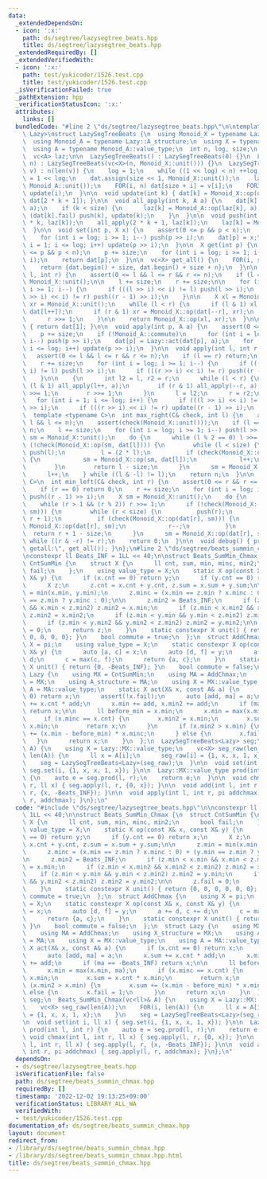```yaml
---
data:
  _extendedDependsOn:
  - icon: ':x:'
    path: ds/segtree/lazysegtree_beats.hpp
    title: ds/segtree/lazysegtree_beats.hpp
  _extendedRequiredBy: []
  _extendedVerifiedWith:
  - icon: ':x:'
    path: test/yukicoder/1526.test.cpp
    title: test/yukicoder/1526.test.cpp
  _isVerificationFailed: true
  _pathExtension: hpp
  _verificationStatusIcon: ':x:'
  attributes:
    links: []
  bundledCode: "#line 2 \"ds/segtree/lazysegtree_beats.hpp\"\n\ntemplate <typename\
    \ Lazy>\nstruct LazySegTreeBeats {\n  using Monoid_X = typename Lazy::X_structure;\n\
    \  using Monoid_A = typename Lazy::A_structure;\n  using X = typename Monoid_X::value_type;\n\
    \  using A = typename Monoid_A::value_type;\n  int n, log, size;\n  vc<X> dat;\n\
    \  vc<A> laz;\n\n  LazySegTreeBeats() : LazySegTreeBeats(0) {}\n  LazySegTreeBeats(int\
    \ n) : LazySegTreeBeats(vc<X>(n, Monoid_X::unit())) {}\n  LazySegTreeBeats(vc<X>\
    \ v) : n(len(v)) {\n    log = 1;\n    while ((1 << log) < n) ++log;\n    size\
    \ = 1 << log;\n    dat.assign(size << 1, Monoid_X::unit());\n    laz.assign(size,\
    \ Monoid_A::unit());\n    FOR(i, n) dat[size + i] = v[i];\n    FOR3_R(i, 1, size)\
    \ update(i);\n  }\n\n  void update(int k) { dat[k] = Monoid_X::op(dat[2 * k],\
    \ dat[2 * k + 1]); }\n\n  void all_apply(int k, A a) {\n    dat[k] = Lazy::act(dat[k],\
    \ a);\n    if (k < size) {\n      laz[k] = Monoid_A::op(laz[k], a);\n      if\
    \ (dat[k].fail) push(k), update(k);\n    }\n  }\n\n  void push(int k) {\n    all_apply(2\
    \ * k, laz[k]);\n    all_apply(2 * k + 1, laz[k]);\n    laz[k] = Monoid_A::unit();\n\
    \  }\n\n  void set(int p, X x) {\n    assert(0 <= p && p < n);\n    p += size;\n\
    \    for (int i = log; i >= 1; i--) push(p >> i);\n    dat[p] = x;\n    for (int\
    \ i = 1; i <= log; i++) update(p >> i);\n  }\n\n  X get(int p) {\n    assert(0\
    \ <= p && p < n);\n    p += size;\n    for (int i = log; i >= 1; i--) push(p >>\
    \ i);\n    return dat[p];\n  }\n\n  vc<X> get_all() {\n    FOR(i, size) push(i);\n\
    \    return {dat.begin() + size, dat.begin() + size + n};\n  }\n\n  X prod(int\
    \ l, int r) {\n    assert(0 <= l && l <= r && r <= n);\n    if (l == r) return\
    \ Monoid_X::unit();\n\n    l += size;\n    r += size;\n\n    for (int i = log;\
    \ i >= 1; i--) {\n      if (((l >> i) << i) != l) push(l >> i);\n      if (((r\
    \ >> i) << i) != r) push((r - 1) >> i);\n    }\n\n    X xl = Monoid_X::unit(),\
    \ xr = Monoid_X::unit();\n    while (l < r) {\n      if (l & 1) xl = Monoid_X::op(xl,\
    \ dat[l++]);\n      if (r & 1) xr = Monoid_X::op(dat[--r], xr);\n      l >>= 1;\n\
    \      r >>= 1;\n    }\n\n    return Monoid_X::op(xl, xr);\n  }\n\n  X prod_all()\
    \ { return dat[1]; }\n\n  void apply(int p, A a) {\n    assert(0 <= p && p < n);\n\
    \    p += size;\n    if (!Monoid_A::commute)\n      for (int i = log; i >= 1;\
    \ i--) push(p >> i);\n    dat[p] = Lazy::act(dat[p], a);\n    for (int i = 1;\
    \ i <= log; i++) update(p >> i);\n  }\n\n  void apply(int l, int r, A a) {\n \
    \   assert(0 <= l && l <= r && r <= n);\n    if (l == r) return;\n    l += size;\n\
    \    r += size;\n    for (int i = log; i >= 1; i--) {\n      if (((l >> i) <<\
    \ i) != l) push(l >> i);\n      if (((r >> i) << i) != r) push((r - 1) >> i);\n\
    \    }\n\n    {\n      int l2 = l, r2 = r;\n      while (l < r) {\n        if\
    \ (l & 1) all_apply(l++, a);\n        if (r & 1) all_apply(--r, a);\n        l\
    \ >>= 1;\n        r >>= 1;\n      }\n      l = l2;\n      r = r2;\n    }\n\n \
    \   for (int i = 1; i <= log; i++) {\n      if (((l >> i) << i) != l) update(l\
    \ >> i);\n      if (((r >> i) << i) != r) update((r - 1) >> i);\n    }\n  }\n\n\
    \  template <typename C>\n  int max_right(C& check, int l) {\n    assert(0 <=\
    \ l && l <= n);\n    assert(check(Monoid_X::unit()));\n    if (l == n) return\
    \ n;\n    l += size;\n    for (int i = log; i >= 1; i--) push(l >> i);\n    X\
    \ sm = Monoid_X::unit();\n    do {\n      while (l % 2 == 0) l >>= 1;\n      if\
    \ (!check(Monoid_X::op(sm, dat[l]))) {\n        while (l < size) {\n         \
    \ push(l);\n          l = (2 * l);\n          if (check(Monoid_X::op(sm, dat[l])))\
    \ {\n            sm = Monoid_X::op(sm, dat[l]);\n            l++;\n          }\n\
    \        }\n        return l - size;\n      }\n      sm = Monoid_X::op(sm, dat[l]);\n\
    \      l++;\n    } while ((l & -l) != l);\n    return n;\n  }\n\n  template <typename\
    \ C>\n  int min_left(C& check, int r) {\n    assert(0 <= r && r <= n);\n    assert(check(Monoid_X::unit()));\n\
    \    if (r == 0) return 0;\n    r += size;\n    for (int i = log; i >= 1; i--)\
    \ push((r - 1) >> i);\n    X sm = Monoid_X::unit();\n    do {\n      r--;\n  \
    \    while (r > 1 && (r % 2)) r >>= 1;\n      if (!check(Monoid_X::op(dat[r],\
    \ sm))) {\n        while (r < size) {\n          push(r);\n          r = (2 *\
    \ r + 1);\n          if (check(Monoid_X::op(dat[r], sm))) {\n            sm =\
    \ Monoid_X::op(dat[r], sm);\n            r--;\n          }\n        }\n      \
    \  return r + 1 - size;\n      }\n      sm = Monoid_X::op(dat[r], sm);\n    }\
    \ while ((r & -r) != r);\n    return 0;\n  }\n\n  void debug() { print(\"lazysegtree\
    \ getall:\", get_all()); }\n};\n#line 2 \"ds/segtree/beats_summin_chmax.hpp\"\n\
    \nconstexpr ll Beats_INF = 1LL << 40;\n\nstruct Beats_SumMin_Chmax {\n  struct\
    \ CntSumMin {\n    struct X {\n      ll cnt, sum, min, minc, min2;\n      bool\
    \ fail;\n    };\n    using value_type = X;\n    static X op(const X& x, const\
    \ X& y) {\n      if (x.cnt == 0) return y;\n      if (y.cnt == 0) return x;\n\
    \      X z;\n      z.cnt = x.cnt + y.cnt, z.sum = x.sum + y.sum;\n\n      z.min\
    \ = min(x.min, y.min);\n      z.minc = (x.min == z.min ? x.minc : 0) + (y.min\
    \ == z.min ? y.minc : 0);\n\n      z.min2 = Beats_INF;\n      if (z.min < x.min\
    \ && x.min < z.min2) z.min2 = x.min;\n      if (z.min < x.min2 && x.min2 < z.min2)\
    \ z.min2 = x.min2;\n      if (z.min < y.min && y.min < z.min2) z.min2 = y.min;\n\
    \      if (z.min < y.min2 && y.min2 < z.min2) z.min2 = y.min2;\n\n      z.fail\
    \ = 0;\n      return z;\n    }\n    static constexpr X unit() { return {0, 0,\
    \ 0, 0, 0, 0}; }\n    bool commute = true;\n  };\n  struct AddChmax {\n    using\
    \ X = pi;\n    using value_type = X;\n    static constexpr X op(const X& x, const\
    \ X& y) {\n      auto [a, c] = x;\n      auto [d, f] = y;\n      a += d, c +=\
    \ d;\n      c = max(c, f);\n      return {a, c};\n    }\n    static constexpr\
    \ X unit() { return {0, -Beats_INF}; }\n    bool commute = false;\n  };\n  struct\
    \ Lazy {\n    using MX = CntSumMin;\n    using MA = AddChmax;\n    using X_structure\
    \ = MX;\n    using A_structure = MA;\n    using X = MX::value_type;\n    using\
    \ A = MA::value_type;\n    static X act(X& x, const A& a) {\n      if (x.cnt ==\
    \ 0) return x;\n      assert(!x.fail);\n      auto [add, ma] = a;\n      x.sum\
    \ += x.cnt * add;\n      x.min += add, x.min2 += add;\n      if (ma == -Beats_INF)\
    \ return x;\n\n      ll before_min = x.min;\n      x.min = max(x.min, ma);\n \
    \     if (x.minc == x.cnt) {\n        x.min2 = x.min;\n        x.sum = x.cnt *\
    \ x.min;\n        return x;\n      }\n      if (x.min2 > x.min) {\n        x.sum\
    \ += (x.min - before_min) * x.minc;\n      } else {\n        x.fail = 1;\n   \
    \   }\n      return x;\n    }\n  };\n  LazySegTreeBeats<Lazy> seg;\n  Beats_SumMin_Chmax(vc<ll>&\
    \ A) {\n    using X = Lazy::MX::value_type;\n    vc<X> seg_raw(len(A));\n    FOR(i,\
    \ len(A)) {\n      ll x = A[i];\n      seg_raw[i] = {1, x, x, 1, x};\n    }\n\
    \    seg = LazySegTreeBeats<Lazy>(seg_raw);\n  }\n\n  void set(int i, ll x) {\
    \ seg.set(i, {1, x, x, 1, x}); }\n\n  Lazy::MX::value_type prod(int l, int r)\
    \ {\n    auto e = seg.prod(l, r);\n    return e;\n  }\n\n  void chmax(int l, int\
    \ r, ll x) { seg.apply(l, r, {0, x}); }\n\n  void add(int l, int r, ll x) { seg.apply(l,\
    \ r, {x, -Beats_INF}); }\n\n  void apply(int l, int r, pi addchmax) { seg.apply(l,\
    \ r, addchmax); }\n};\n"
  code: "#include \"ds/segtree/lazysegtree_beats.hpp\"\n\nconstexpr ll Beats_INF =\
    \ 1LL << 40;\n\nstruct Beats_SumMin_Chmax {\n  struct CntSumMin {\n    struct\
    \ X {\n      ll cnt, sum, min, minc, min2;\n      bool fail;\n    };\n    using\
    \ value_type = X;\n    static X op(const X& x, const X& y) {\n      if (x.cnt\
    \ == 0) return y;\n      if (y.cnt == 0) return x;\n      X z;\n      z.cnt =\
    \ x.cnt + y.cnt, z.sum = x.sum + y.sum;\n\n      z.min = min(x.min, y.min);\n\
    \      z.minc = (x.min == z.min ? x.minc : 0) + (y.min == z.min ? y.minc : 0);\n\
    \n      z.min2 = Beats_INF;\n      if (z.min < x.min && x.min < z.min2) z.min2\
    \ = x.min;\n      if (z.min < x.min2 && x.min2 < z.min2) z.min2 = x.min2;\n  \
    \    if (z.min < y.min && y.min < z.min2) z.min2 = y.min;\n      if (z.min < y.min2\
    \ && y.min2 < z.min2) z.min2 = y.min2;\n\n      z.fail = 0;\n      return z;\n\
    \    }\n    static constexpr X unit() { return {0, 0, 0, 0, 0, 0}; }\n    bool\
    \ commute = true;\n  };\n  struct AddChmax {\n    using X = pi;\n    using value_type\
    \ = X;\n    static constexpr X op(const X& x, const X& y) {\n      auto [a, c]\
    \ = x;\n      auto [d, f] = y;\n      a += d, c += d;\n      c = max(c, f);\n\
    \      return {a, c};\n    }\n    static constexpr X unit() { return {0, -Beats_INF};\
    \ }\n    bool commute = false;\n  };\n  struct Lazy {\n    using MX = CntSumMin;\n\
    \    using MA = AddChmax;\n    using X_structure = MX;\n    using A_structure\
    \ = MA;\n    using X = MX::value_type;\n    using A = MA::value_type;\n    static\
    \ X act(X& x, const A& a) {\n      if (x.cnt == 0) return x;\n      assert(!x.fail);\n\
    \      auto [add, ma] = a;\n      x.sum += x.cnt * add;\n      x.min += add, x.min2\
    \ += add;\n      if (ma == -Beats_INF) return x;\n\n      ll before_min = x.min;\n\
    \      x.min = max(x.min, ma);\n      if (x.minc == x.cnt) {\n        x.min2 =\
    \ x.min;\n        x.sum = x.cnt * x.min;\n        return x;\n      }\n      if\
    \ (x.min2 > x.min) {\n        x.sum += (x.min - before_min) * x.minc;\n      }\
    \ else {\n        x.fail = 1;\n      }\n      return x;\n    }\n  };\n  LazySegTreeBeats<Lazy>\
    \ seg;\n  Beats_SumMin_Chmax(vc<ll>& A) {\n    using X = Lazy::MX::value_type;\n\
    \    vc<X> seg_raw(len(A));\n    FOR(i, len(A)) {\n      ll x = A[i];\n      seg_raw[i]\
    \ = {1, x, x, 1, x};\n    }\n    seg = LazySegTreeBeats<Lazy>(seg_raw);\n  }\n\
    \n  void set(int i, ll x) { seg.set(i, {1, x, x, 1, x}); }\n\n  Lazy::MX::value_type\
    \ prod(int l, int r) {\n    auto e = seg.prod(l, r);\n    return e;\n  }\n\n \
    \ void chmax(int l, int r, ll x) { seg.apply(l, r, {0, x}); }\n\n  void add(int\
    \ l, int r, ll x) { seg.apply(l, r, {x, -Beats_INF}); }\n\n  void apply(int l,\
    \ int r, pi addchmax) { seg.apply(l, r, addchmax); }\n};\n"
  dependsOn:
  - ds/segtree/lazysegtree_beats.hpp
  isVerificationFile: false
  path: ds/segtree/beats_summin_chmax.hpp
  requiredBy: []
  timestamp: '2022-12-02 19:13:25+09:00'
  verificationStatus: LIBRARY_ALL_WA
  verifiedWith:
  - test/yukicoder/1526.test.cpp
documentation_of: ds/segtree/beats_summin_chmax.hpp
layout: document
redirect_from:
- /library/ds/segtree/beats_summin_chmax.hpp
- /library/ds/segtree/beats_summin_chmax.hpp.html
title: ds/segtree/beats_summin_chmax.hpp
---
```

